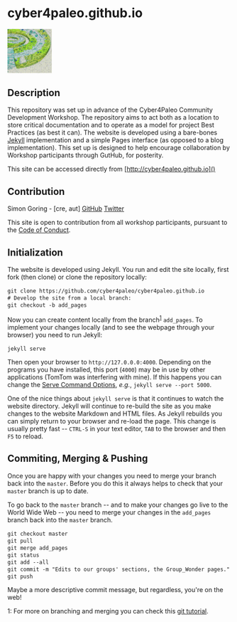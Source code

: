# cyber4paleo.github.io

<img src="c4pcdw.jpg" width="100">

## Description

This repository was set up in advance of the Cyber4Paleo Community Development Workshop.  The repository aims to act both as a location to store critical documentation and to operate as a model for project Best Practices (as best it can).  The website is developed using a bare-bones [Jekyll](http://jekyllrb.com) implementation and a simple Pages interface (as opposed to a blog implementation).  This set up is designed to help encourage collaboration by Workshop participants through GutHub, for posterity.

This site can be accessed directly from [http://cyber4paleo.github.io]()

## Contribution

Simon Goring - \[cre, aut\] [GitHub](http://github.com/SimonGoring) [Twitter](http://twitter.com/sjgoring)

This site is open to contribution from all workshop participants, pursuant to the [Code of Conduct](http://contributor-covenant.org/version/1/3/0/).

## Initialization

The website is developed using Jekyll.  You run and edit the site locally, first fork (then clone) or clone the repository locally:

```
git clone https://github.com/cyber4paleo/cyber4paleo.github.io
# Develop the site from a local branch:
git checkout -b add_pages
```

Now you can create content locally from the branch<sup>[1](#footnote1)</sup> `add_pages`.  To implement your changes locally (and to see the webpage through your browser) you need to run Jekyll:

```
jekyll serve
```

Then open your browser to `http://127.0.0.0:4000`.  Depending on the programs you have installed, this port (`4000`) may be in use by other applications (TomTom was interfering with mine).  If this happens you can change the [Serve Command Options](http://jekyllrb.com/docs/configuration/#serve-command-options), *e.g.*, `jekyll serve --port 5000`.

One of the nice things about `jekyll serve` is that it continues to watch the website directory.  Jekyll will continue to re-build the site as you make changes to the website Markdown and HTML files.  As Jekyll rebuilds you can simply return to your browser and re-load the page.  This change is usually pretty fast -- `CTRL-S` in your text editor, `TAB` to the browser and then `F5` to reload.

## Commiting, Merging & Pushing

Once you are happy with your changes you need to merge your branch back into the `master`.  Before you do this it always helps to check that your `master` branch is up to date.

To go back to the `master` branch -- and to make your changes go live to the World Wide Web -- you need to merge your changes in the `add_pages` branch back into the `master` branch.

```
git checkout master
git pull
git merge add_pages
git status
git add --all
git commit -m "Edits to our groups' sections, the Group_Wonder pages."
git push
```

Maybe a more descriptive commit message, but regardless, you're on the web!

<a name="footnote1">1</a>: For more on branching and merging you can check this [git tutorial](https://git-scm.com/book/en/v2/Git-Branching-Basic-Branching-and-Merging).
